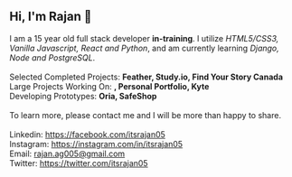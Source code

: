 ## Hi, I'm Rajan 👋

I am a 15 year old full stack developer **in-training**. I utilize _HTML5/CSS3, Vanilla Javascript, React and Python_, and am currently learning _Django, Node and PostgreSQL_. <br><br>
Selected Completed Projects: __Feather, Study.io, Find Your Story Canada__<br>
Large Projects Working On: __, Personal Portfolio, Kyte__<br>
Developing Prototypes: __Oria, SafeShop__
<br><br>
To learn more, please contact me and I will be more than happy to share.
<br><br>
Linkedin: https://facebook.com/itsrajan05 <br>
Instagram: https://instagram.com/in/itsrajan05<br>
Email: rajan.ag005@gmail.com<br>
Twitter: https://twitter.com/itsrajan05<br>
